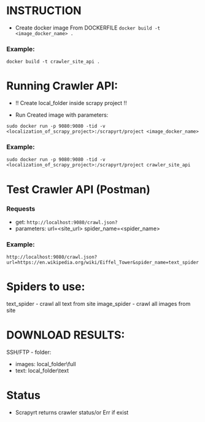 # INSTRUCTION 
- Create docker image From DOCKERFILE
`docker build -t <image_docker_name> .`

### Example: 
`docker build -t crawler_site_api .`

# Running Crawler API: 

- !! Create local_folder inside scrapy project !!

- Run Created image with parameters:

`sudo docker run -p 9080:9080 -tid -v <localization_of_scrapy_project>:/scrapyrt/project <image_docker_name>`

### Example: 
`sudo docker run -p 9080:9080 -tid -v <localization_of_scrapy_project>:/scrapyrt/project crawler_site_api`

# Test Crawler API (Postman)
### Requests 
- get: 
`http://localhost:9080/crawl.json?`
- parameters:
url=<site_url>
spider_name=<spider_name>

### Example:
`http://localhost:9080/crawl.json?url=https://en.wikipedia.org/wiki/Eiffel_Tower&spider_name=text_spider`

# Spiders to use: 
text_spider - crawl all text from site
image_spider - crawl all images from site

# DOWNLOAD RESULTS: 
SSH/FTP - folder: 
- images: local_folder\full
- text: local_folder\text


# Status
- Scrapyrt returns crawler status/or Err if exist